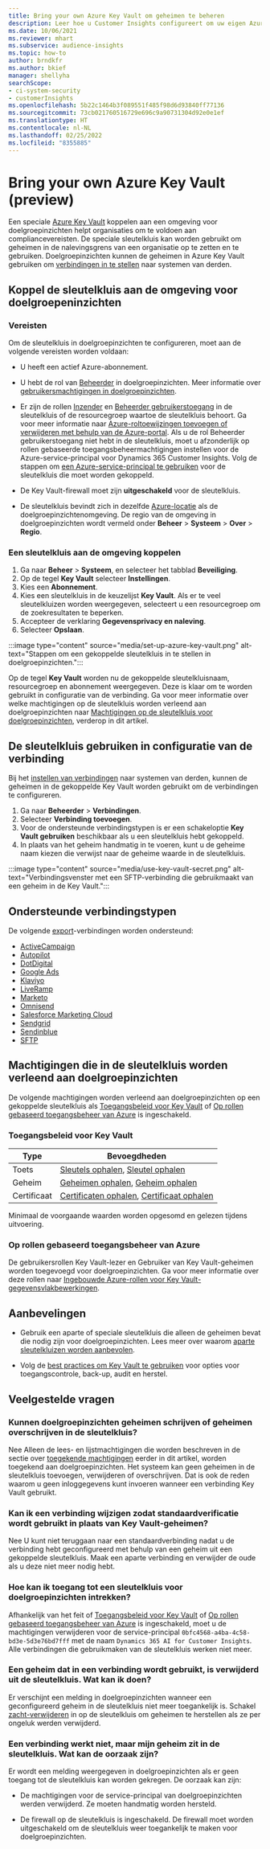 ```yaml
---
title: Bring your own Azure Key Vault om geheimen te beheren
description: Leer hoe u Customer Insights configureert om uw eigen Azure Key Vault te gebruiken.
ms.date: 10/06/2021
ms.reviewer: mhart
ms.subservice: audience-insights
ms.topic: how-to
author: brndkfr
ms.author: bkief
manager: shellyha
searchScope:
- ci-system-security
- customerInsights
ms.openlocfilehash: 5b22c1464b3f089551f485f98d6d93840ff77136
ms.sourcegitcommit: 73cb021760516729e696c9a90731304d92e0e1ef
ms.translationtype: HT
ms.contentlocale: nl-NL
ms.lasthandoff: 02/25/2022
ms.locfileid: "8355885"
---
```

# <a name="bring-your-own-azure-key-vault-preview"></a>Bring your own Azure Key Vault (preview)

Een speciale [Azure Key Vault](/azure/key-vault/general/basic-concepts) koppelen aan een omgeving voor doelgroepinzichten helpt organisaties om te voldoen aan compliancevereisten.
De speciale sleutelkluis kan worden gebruikt om geheimen in de nalevingsgrens van een organisatie op te zetten en te gebruiken. Doelgroepinzichten kunnen de geheimen in Azure Key Vault gebruiken om [verbindingen in te stellen](connections.md) naar systemen van derden.

## <a name="link-the-key-vault-to-the-audience-insights-environment"></a>Koppel de sleutelkluis aan de omgeving voor doelgroepeninzichten

### <a name="prerequisites"></a>Vereisten

Om de sleutelkluis in doelgroepinzichten te configureren, moet aan de volgende vereisten worden voldaan:

- U heeft een actief Azure-abonnement.

- U hebt de rol van [Beheerder](permissions.md#administrator) in doelgroepinzichten. Meer informatie over [gebruikersmachtigingen in doelgroepinzichten](permissions.md#assign-roles-and-permissions).

- Er zijn de rollen [Inzender](/azure/role-based-access-control/built-in-roles#contributor) en [Beheerder gebruikerstoegang](/azure/role-based-access-control/built-in-roles#user-access-administrator) in de sleutelkluis of de resourcegroep waartoe de sleutelkluis behoort. Ga voor meer informatie naar [Azure-roltoewijzingen toevoegen of verwijderen met behulp van de Azure-portal](/azure/role-based-access-control/role-assignments-portal). Als u de rol Beheerder gebruikerstoegang niet hebt in de sleutelkluis, moet u afzonderlijk op rollen gebaseerde toegangsbeheermachtigingen instellen voor de Azure-service-principal voor Dynamics 365 Customer Insights. Volg de stappen om [een Azure-service-principal te gebruiken](connect-service-principal.md) voor de sleutelkluis die moet worden gekoppeld.

- De Key Vault-firewall moet zijn **uitgeschakeld** voor de sleutelkluis.

- De sleutelkluis bevindt zich in dezelfde [Azure-locatie](https://azure.microsoft.com/global-infrastructure/geographies/#overview) als de doelgroepinzichtenomgeving. De regio van de omgeving in doelgroepinzichten wordt vermeld onder **Beheer** > **Systeem** > **Over** > **Regio**.

### <a name="link-a-key-vault-to-the-environment"></a>Een sleutelkluis aan de omgeving koppelen

1. Ga naar **Beheer** > **Systeem**, en selecteer het tabblad **Beveiliging**.
1. Op de tegel **Key Vault** selecteer **Instellingen**.
1. Kies een **Abonnement**.
1. Kies een sleutelkluis in de keuzelijst **Key Vault**. Als er te veel sleutelkluizen worden weergegeven, selecteert u een resourcegroep om de zoekresultaten te beperken.
1. Accepteer de verklaring **Gegevensprivacy en naleving**.
1. Selecteer **Opslaan**.

:::image type="content" source="media/set-up-azure-key-vault.png" alt-text="Stappen om een gekoppelde sleutelkluis in te stellen in doelgroepinzichten.":::

Op de tegel **Key Vault** worden nu de gekoppelde sleutelkluisnaam, resourcegroep en abonnement weergegeven. Deze is klaar om te worden gebruikt in configuratie van de verbinding.
Ga voor meer informatie over welke machtigingen op de sleutelkluis worden verleend aan doelgroepinzichten naar [Machtigingen op de sleutelkluis voor doelgroepinzichten](#permissions-granted-on-the-key-vault-to-audience-insights), verderop in dit artikel.

## <a name="use-the-key-vault-in-the-connection-setup"></a>De sleutelkluis gebruiken in configuratie van de verbinding

Bij het [instellen van verbindingen](connections.md) naar systemen van derden, kunnen de geheimen in de gekoppelde Key Vault worden gebruikt om de verbindingen te configureren.

1. Ga naar **Beheerder** > **Verbindingen**.
1. Selecteer **Verbinding toevoegen**.
1. Voor de ondersteunde verbindingstypen is er een schakeloptie **Key Vault gebruiken** beschikbaar als u een sleutelkluis hebt gekoppeld.
1. In plaats van het geheim handmatig in te voeren, kunt u de geheime naam kiezen die verwijst naar de geheime waarde in de sleutelkluis.

:::image type="content" source="media/use-key-vault-secret.png" alt-text="Verbindingsvenster met een SFTP-verbinding die gebruikmaakt van een geheim in de Key Vault.":::

## <a name="supported-connection-types"></a>Ondersteunde verbindingstypen

De volgende [export](export-destinations.md)-verbindingen worden ondersteund:

* [ActiveCampaign](export-active-campaign.md)
* [Autopilot](export-autopilot.md)
* [DotDigital](export-dotdigital.md)
* [Google Ads](export-google-ads.md)
* [Klaviyo](export-klaviyo.md)
* [LiveRamp](export-liveramp.md)
* [Marketo](export-marketo.md)
* [Omnisend](export-omnisend.md)
* [Salesforce Marketing Cloud](export-salesforce.md)
* [Sendgrid](export-sendgrid.md)
* [Sendinblue](export-sendinblue.md)
* [SFTP](export-sftp.md)

## <a name="permissions-granted-on-the-key-vault-to-audience-insights"></a>Machtigingen die in de sleutelkluis worden verleend aan doelgroepinzichten

De volgende machtigingen worden verleend aan doelgroepinzichten op een gekoppelde sleutelkluis als [Toegangsbeleid voor Key Vault](/azure/key-vault/general/assign-access-policy?tabs=azure-portal) of [Op rollen gebaseerd toegangsbeheer van Azure](/azure/key-vault/general/rbac-guide?tabs=azure-cli) is ingeschakeld.

### <a name="key-vault-access-policy"></a>Toegangsbeleid voor Key Vault

| Type        | Bevoegdheden          |
| ----------- | -------------------- |
| Toets         | [Sleutels ophalen](/rest/api/keyvault/get-keys), [Sleutel ophalen](/rest/api/keyvault/get-key)                                 |
| Geheim      | [Geheimen ophalen](/rest/api/keyvault/get-secrets), [Geheim ophalen](/rest/api/keyvault/get-secret)                     |
| Certificaat | [Certificaten ophalen](/rest/api/keyvault/get-certificates), [Certificaat ophalen](/rest/api/keyvault/get-certificate) |

Minimaal de voorgaande waarden worden opgesomd en gelezen tijdens uitvoering.

### <a name="azure-role-based-access-control"></a>Op rollen gebaseerd toegangsbeheer van Azure

De gebruikersrollen Key Vault-lezer en Gebruiker van Key Vault-geheimen worden toegevoegd voor doelgroepinzichten. Ga voor meer informatie over deze rollen naar [Ingebouwde Azure-rollen voor Key Vault-gegevensvlakbewerkingen](/azure/key-vault/general/rbac-guide?tabs=azure-cli).

## <a name="recommendations"></a>Aanbevelingen

- Gebruik een aparte of speciale sleutelkluis die alleen de geheimen bevat die nodig zijn voor doelgroepinzichten. Lees meer over waarom [aparte sleutelkluizen worden aanbevolen](/azure/key-vault/general/best-practices#why-we-recommend-separate-key-vaults).

- Volg de [best practices om Key Vault te gebruiken](/azure/key-vault/general/best-practices#turn-on-logging) voor opties voor toegangscontrole, back-up, audit en herstel.

## <a name="frequently-asked-questions"></a>Veelgestelde vragen

### <a name="can-audience-insights-write-secrets-or-overwrite-secrets-into-the-key-vault"></a>Kunnen doelgroepinzichten geheimen schrijven of geheimen overschrijven in de sleutelkluis?

Nee Alleen de lees- en lijstmachtigingen die worden beschreven in de sectie over [toegekende machtigingen](#permissions-granted-on-the-key-vault-to-audience-insights) eerder in dit artikel, worden toegekend aan doelgroepinzichten. Het systeem kan geen geheimen in de sleutelkluis toevoegen, verwijderen of overschrijven. Dat is ook de reden waarom u geen inloggegevens kunt invoeren wanneer een verbinding Key Vault gebruikt.

### <a name="can-i-change-a-connection-from-using-key-vault-secrets-to-default-authentication"></a>Kan ik een verbinding wijzigen zodat standaardverificatie wordt gebruikt in plaats van Key Vault-geheimen?

Nee U kunt niet teruggaan naar een standaardverbinding nadat u de verbinding hebt geconfigureerd met behulp van een geheim uit een gekoppelde sleutelkluis. Maak een aparte verbinding en verwijder de oude als u deze niet meer nodig hebt.

### <a name="how-can-i-revoke-access-to-a-key-vault-for-audience-insights"></a>Hoe kan ik toegang tot een sleutelkluis voor doelgroepinzichten intrekken?

Afhankelijk van het feit of [Toegangsbeleid voor Key Vault](/azure/key-vault/general/assign-access-policy?tabs=azure-portal) of [Op rollen gebaseerd toegangsbeheer van Azure](/azure/key-vault/general/rbac-guide?tabs=azure-cli) is ingeschakeld, moet u de machtigingen verwijderen voor de service-principal `0bfc4568-a4ba-4c58-bd3e-5d3e76bd7fff` met de naam `Dynamics 365 AI for Customer Insights`. Alle verbindingen die gebruikmaken van de sleutelkluis werken niet meer.

### <a name="a-secret-thats-used-in-a-connection-got-removed-from-the-key-vault-what-can-i-do"></a>Een geheim dat in een verbinding wordt gebruikt, is verwijderd uit de sleutelkluis. Wat kan ik doen?

Er verschijnt een melding in doelgroepinzichten wanneer een geconfigureerd geheim in de sleutelkluis niet meer toegankelijk is. Schakel [zacht-verwijderen](/azure/key-vault/general/soft-delete-overview) in op de sleutelkluis om geheimen te herstellen als ze per ongeluk werden verwijderd.

### <a name="a-connection-doesnt-work-but-my-secret-is-in-the-key-vault-what-might-be-the-cause"></a>Een verbinding werkt niet, maar mijn geheim zit in de sleutelkluis. Wat kan de oorzaak zijn?

Er wordt een melding weergegeven in doelgroepinzichten als er geen toegang tot de sleutelkluis kan worden gekregen. De oorzaak kan zijn:

- De machtigingen voor de service-principal van doelgroepinzichten werden verwijderd. Ze moeten handmatig worden hersteld.

- De firewall op de sleutelkluis is ingeschakeld. De firewall moet worden uitgeschakeld om de sleutelkluis weer toegankelijk te maken voor doelgroepinzichten.
